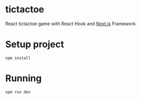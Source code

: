 # tictactoe
React tictactoe game with React Hook and [Next.js](https://nextjs.org/) Framework

# Setup project
```npm install```

# Running
```npm run dev```
